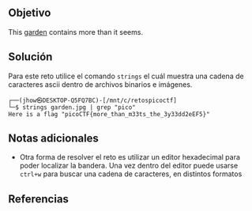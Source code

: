 ## Objetivo
This [garden](https://jupiter.challenges.picoctf.org/static/4153422e18d40363e7ffc7e15a108683/garden.jpg) contains more than it seems.
## Solución
Para este reto utilice el comando `strings` el cuál muestra una cadena de caracteres ascii dentro de archivos binarios e imágenes.
```
┌──(jhow㉿DESKTOP-Q5FQ7BC)-[/mnt/c/retospicoctf]
└─$ strings garden.jpg | grep "pico"
Here is a flag "picoCTF{more_than_m33ts_the_3y33dd2eEF5}"
```
## Notas adicionales
+ Otra forma de resolver el reto es utilizar un editor hexadecimal para poder localizar la bandera. Una vez dentro del editor puede usarse `ctrl+w` para buscar una cadena de caracteres, en distintos formatos
## Referencias
